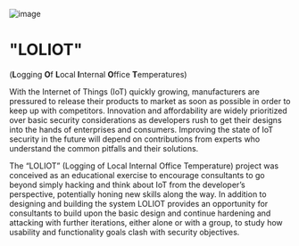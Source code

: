 ![image](https://user-images.githubusercontent.com/45504513/127078001-61efda73-0223-4c68-b237-ca86b7edca94.png)
# "LOLIOT"
(**L**ogging **O**f **L**ocal **I**nternal **O**ffice **T**emperatures)

With the Internet of Things (IoT) quickly growing, manufacturers are pressured to release their products to market as soon as possible in order to keep up with competitors. Innovation and affordability are widely prioritized over basic security considerations as developers rush to get their designs into the hands of enterprises and consumers. Improving the state of IoT security in the future will depend on contributions from experts who understand the common pitfalls and their solutions.

The “LOLIOT” (Logging of Local Internal Office Temperature) project was conceived as an educational exercise to encourage consultants to go beyond simply hacking and think about IoT from the developer’s perspective, potentially honing new skills along the way. In addition to designing and building the system LOLIOT provides an opportunity for consultants to build upon the basic design and continue hardening and attacking with further iterations, either alone or with a group, to study how usability and functionality goals clash with security objectives.
